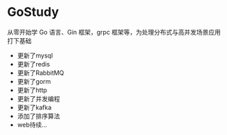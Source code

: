 # GoStudy
从零开始学 Go 语言、Gin 框架，grpc 框架等，为处理分布式与高并发场景应用打下基础

- 更新了mysql
- 更新了redis
- 更新了RabbitMQ
- 更新了gorm
- 更新了http
- 更新了并发编程
- 更新了kafka
- 添加了排序算法
- web待续...

